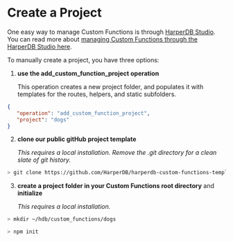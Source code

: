 # Create a Project
One easy way to manage Custom Functions is through [HarperDB Studio](../harperdb-studio/manage-functions.md). You can read more about [managing Custom Functions through the HarperDB Studio here](../harperdb-studio/manage-functions.md).

To manually create a project, you have three options:



1. **use the add_custom_function_project operation**

   This operation creates a new project folder, and populates it with templates for the routes, helpers, and static subfolders.

```json
{
   "operation": "add_custom_function_project",
   "project": "dogs"
}
```


2. **clone our public gitHub project template**

   _This requires a local installation. Remove the .git directory for a clean slate of git history._
   

```bash
> git clone https://github.com/HarperDB/harperdb-custom-functions-template.git ~/hdb/custom_functions/dogs
```


3. **create a project folder in your Custom Functions root directory** and **initialize**

   _This requires a local installation._


```bash
> mkdir ~/hdb/custom_functions/dogs
```

```bash
> npm init
```